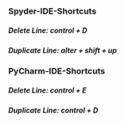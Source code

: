 ### Spyder-IDE-Shortcuts
##### Delete Line: control + D
##### Duplicate Line: alter + shift + up

### PyCharm-IDE-Shortcuts
##### Delete Line: control + E
##### Duplicate Line: control + D

